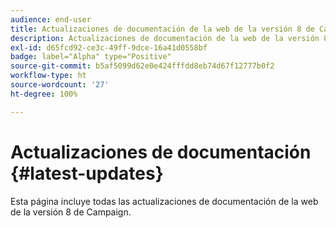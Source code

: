 ```yaml
---
audience: end-user
title: Actualizaciones de documentación de la web de la versión 8 de Campaign
description: Actualizaciones de documentación de la web de la versión 8 de Campaign
exl-id: d65fcd92-ce3c-49ff-9dce-16a41d0558bf
badge: label="Alpha" type="Positive"
source-git-commit: b5af5099d62e0e424fffdd8eb74d67f12777b0f2
workflow-type: ht
source-wordcount: '27'
ht-degree: 100%

---
```


# Actualizaciones de documentación {#latest-updates}

Esta página incluye todas las actualizaciones de documentación de la web de la versión 8 de Campaign.
